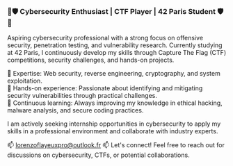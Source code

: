 ### 🦠🛡️ Cybersecurity Enthusiast | CTF Player | 42 Paris Student 🛡️🦠

Aspiring cybersecurity professional with a strong focus on offensive security, penetration testing, and vulnerability research. Currently studying at 42 Paris, I continuously develop my skills through Capture The Flag (CTF) competitions, security challenges, and hands-on projects.

🔹 Expertise: Web security, reverse engineering, cryptography, and system exploitation.<br/>
🔹 Hands-on experience: Passionate about identifying and mitigating security vulnerabilities through practical challenges.<br/>
🔹 Continuous learning: Always improving my knowledge in ethical hacking, malware analysis, and secure coding practices.<br/>

I am actively seeking internship opportunities in cybersecurity to apply my skills in a professional environment and collaborate with industry experts.


📫 lorenzoflayeuxpro@outlook.fr 📫 Let's connect! Feel free to reach out for discussions on cybersecurity, CTFs, or potential collaborations.
